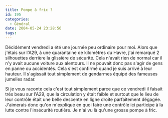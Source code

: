 ```yaml
---
title: Pompe à fric ?
id: 195
categories:
  - Général
date: 2004-05-24 23:28:56
tags:
---
```


Décidément vendredi a été une journée peu ordinaire pour moi. Alors que j'étais sur l'A29, à une quarantaine de kilomètres du Havre, j'ai remarqué 2 silhouettes derrière la glissière de sécurité. Cela n'avait rien de normal car il n'y avait aucune voiture aux alentours. Il ne pouvait donc pas s'agir de gens en panne ou accidentés. Cela s'est confirmé quand je suis arrivé à leur hauteur. Il s'agissait tout simplement de gendarmes équipé des fameuses jumelles radar.

Si je vous raconte cela c'est tout simplement parce que ce vendredi il faisait très beau sur l'A29, que la circulation y était faible et surtout que le lieu de leur contrôle était une belle descente en ligne droite parfaitement dégagée. J'aimerais donc qu'on m'explique en quoi faire une contrôle ici participe à la lutte contre l'insécurité routière. Je n'ai vu là qu'une grosse pompe à fric.